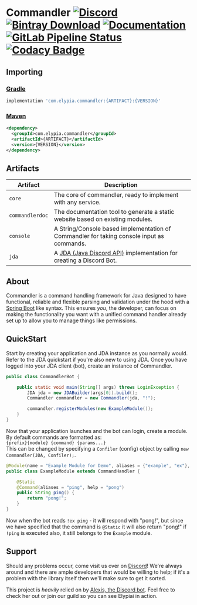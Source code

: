 # Commandler [![Discord](https://discordapp.com/api/guilds/184657525990359041/widget.png)](https://discord.gg/hprGMaM) [![Bintray Download](https://api.bintray.com/packages/elypia/Commandler/Commandler/images/download.svg)](https://bintray.com/elypia/Commandler/Commandler/_latestVersion) [![Documentation](https://img.shields.io/badge/Docs-Commandler-blue.svg)](https://commandler.elypia.com/) [![GitLab Pipeline Status](https://gitlab.com/Elypia/Commandler/badges/master/pipeline.svg)](https://gitlab.com/Elypia/Commandler/commits/master) [![Codacy Badge](https://api.codacy.com/project/badge/Grade/4756f0a78c104040b93c8df85cd9f9ff)](https://www.codacy.com/app/Elypia/Commandler?utm_source=gitlab.com&amp;utm_medium=referral&amp;utm_content=Elypia/Commandler&amp;utm_campaign=Badge_Grade)

## Importing
### [Gradle](https://gradle.org/)
```gradle
implementation 'com.elypia.commandler:{ARTIFACT}:{VERSION}'
```

### [Maven](https://maven.apache.org/)
```xml
<dependency>
  <groupId>com.elypia.commandler</groupId>
  <artifactId>{ARTIFACT}</artifactId>
  <version>{VERSION}</version>
</dependency>
```

## **Artifacts**
| Artifact        | Description                                                                                                                 |
|-----------------|-------------------------------------------------------------------------------------------|
| `core`          | The core of commandler, ready to implement with any service.                              |
| `commandlerdoc` | The documentation tool to generate a static website based on existing modules.            |                                                              |
| `console`       | A String/Console based implementation of Commandler for taking console input as commands. |
| `jda`           | A [JDA (Java Discord API)](https://github.com/DV8FromTheWorld/JDA) implementation for creating a Discord Bot.                       |

## About
Commandler is a command handling framework for Java designed to have functional, reliable and flexible parsing and validation under the hood with a [Spring Boot](https://github.com/spring-projects/spring-boot) like syntax. This ensures _you_, the developer, can focus on making the functionality you want with a unified command handler already set up to allow you to manage things like permissions.

## QuickStart
Start by creating your application and JDA instance as you normally would. Refer to the JDA quickstart if you're also new to using JDA. Once you have logged into your JDA client (bot), create an instance of Commandler.
```java
public class CommandlerBot {

    public static void main(String[] args) throws LoginException {
        JDA jda = new JDABuilder(args[0]).build();
        Commandler commandler = new Commandler(jda, "!");

        commandler.registerModules(new ExampleModule());
    }
}
```

Now that your application launches and the bot can login, create a module. By default commands are formatted as:  
`{prefix}{module} {command} {params...}`  
This can be changed by specifying a `Confiler` (config) object by calling `new Commandler(JDA, Confiler);`.
```java
@Module(name = "Example Module for Demo", aliases = {"example", "ex"}, description = "This module is made for demonstration and examples.")
public class ExampleModule extends CommandHandler {

    @Static
    @Command(aliases = "ping", help = "pong")
    public String ping() {
        return "pong!";
    }
}
```

Now when the bot reads `!ex ping` - it will respond with "pong!", but since we have specified that the command is `@Static` it will also return "pong!" if `!ping` is executed also, it still belongs to the `Example` module.

## Support
Should any problems occur, come visit us over on [Discord](https://discord.gg/hprGMaM)! We're always around and there are ample developers that would be willing to help; if it's a problem with the library itself then we'll make sure to get it sorted.

This project is _heavily_ relied on by [Alexis, the Discord bot](https://discordapp.com/oauth2/authorize?client_id=230716794212581376&scope=bot). Feel free to check her out or join our guild so you can see Elypiai in action.
